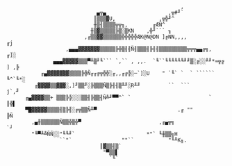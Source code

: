                                                             ,
                                 ▄╦▄                    ,╦#╜`
                                ║▒▒▒▓U,              ,╦╬╜^
                                ╫▒╢▒▒▒▒╦╦╖,        ╓ÆÑ^
                               ╫▒▓▒▒▒▒▒╠▒░▒KN    ,╬╜``` ╖
                             ,╓▒▒▓▓▒▒▒▒▒▒╬╬╬╬╬ÆK@N@DN ]╔NN,,,,               ╓j
                       ,▄▄▄▓▓▓▓▓▓▓▒▒▒▒▒╠╬▒╢╢Ñ╢▒▒▒╢╠╢╢▒▒▒▒▒▒▒▒▒╦╦╦▄▄╔╗,      ╓]░
                   ▄▄▄▓▓▓▓▓▒▒▒▀╨▒╜╙``` `,`` , ,,.  `╙``╙╙╙╙╙╙╜╜▒░╔░░╜╜*≈╦╔ ] ,╠
               ╓▄▓▓▓▓▓▓▓▒▒▒▒╠╬Ñ╓╓╔╦╬╬░╓,,╓╔╠░─`]░U    " `╙` `  ` ``````  ╙^`╙*░
             ╓▓▓▓▓▒▒▓▓▓░,]╜▒▒╜░╠▒▒▒Ñ▒╠╢╢▒╨╜░R╨╜         ``  ```            j`,╜
          ╓▄▓▓▓▓▒▒+ ▒▒▒╠╠░░░▒▒╢╠▒▒╢Ñ╩╜▀▀^` `                         `      ║╬▌
          ▀█▓▓▓▓▓▒▒▒▒╢▒╠╢░╔╦▒▒Ñ╨▀                          .╓ ""             ╠Ñ
            ,▄╫▒▒▒▒▒▒Ñ▒▒╬▒╬▀                         ,╓▄╦╗                   `┘
            "╙▀╨╩ÑÑ░░"╙╙╜`                       *"` ╙╫▒▒╗H
                     ``"`                ""``           "╙╨K╖.
                                  ║▓▒▒╢▒`
                                   "▀▒▒▌
                                     `╙`                                           
     
